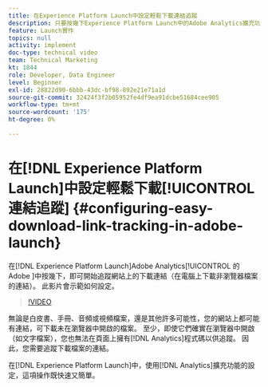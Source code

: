 ```yaml
---
title: 在Experience Platform Launch中設定輕鬆下載連結追蹤
description: 只要按幾下Experience Platform Launch中的Adobe Analytics擴充功能，您就可以開始追蹤網站上的下載連結（在電腦上下載非瀏覽器檔案的連結）。 此影片會示範如何設定。
feature: Launch實作
topics: null
activity: implement
doc-type: technical video
team: Technical Marketing
kt: 1844
role: Developer, Data Engineer
level: Beginner
exl-id: 28822d90-6bbb-43dc-bf98-892e21e71a1d
source-git-commit: 32424f3f2b05952fe4df9ea91dcbe51684cee905
workflow-type: tm+mt
source-wordcount: '175'
ht-degree: 0%

---
```


# 在[!DNL Experience Platform Launch]中設定輕鬆下載[!UICONTROL 連結追蹤] {#configuring-easy-download-link-tracking-in-adobe-launch}

在[!DNL Experience Platform Launch]Adobe Analytics[!UICONTROL 的Adobe ]中按幾下，即可開始追蹤網站上的下載連結（在電腦上下載非瀏覽器檔案的連結）。 此影片會示範如何設定。

>[!VIDEO](https://video.tv.adobe.com/v/25762/?quality=12)

無論是白皮書、手冊、音頻或視頻檔案，還是其他許多可能性，您的網站上都可能有連結，可下載未在瀏覽器中開啟的檔案。 至少，即使它們確實在瀏覽器中開啟（如文字檔案），您也無法在頁面上擁有[!DNL Analytics]程式碼以供追蹤。 因此，您需要追蹤下載檔案的連結。

在[!DNL Experience Platform Launch]中，使用[!DNL Analytics]擴充功能的設定，這項操作既快速又簡單。
